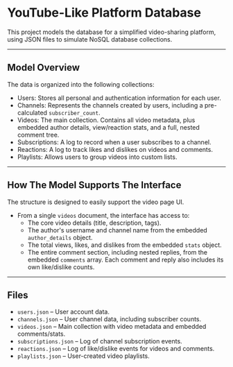 
# YouTube-Like Platform Database

This project models the database for a simplified video-sharing platform, using JSON files to simulate NoSQL database collections.

---

## Model Overview

The data is organized into the following collections:
- Users: Stores all personal and authentication information for each user.
- Channels: Represents the channels created by users, including a pre-calculated `subscriber_count`.
- Videos: The main collection. Contains all video metadata, plus embedded author details, view/reaction stats, and a full, nested comment tree.
- Subscriptions: A log to record when a user subscribes to a channel.
- Reactions: A log to track likes and dislikes on videos and comments.
- Playlists: Allows users to group videos into custom lists.

---

## How The Model Supports The Interface

The structure is designed to easily support the video page UI.

- From a single `videos` document, the interface has access to:
  - The core video details (title, description, tags).
  - The author's username and channel name from the embedded `author_details` object.
  - The total views, likes, and dislikes from the embedded `stats` object.
  - The entire comment section, including nested replies, from the embedded `comments` array. Each comment and reply also includes its own like/dislike counts.

---

## Files

- `users.json` – User account data.
- `channels.json` – User channel data, including subscriber counts.
- `videos.json` – Main collection with video metadata and embedded comments/stats.
- `subscriptions.json` – Log of channel subscription events.
- `reactions.json` – Log of like/dislike events for videos and comments.
- `playlists.json` – User-created video playlists.